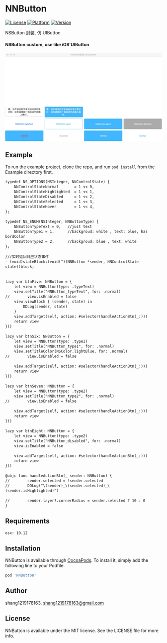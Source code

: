 # NNButton

[![License](https://img.shields.io/badge/License-MIT-green.svg)](LICENSE)
[![Platform](https://img.shields.io/cocoapods/p/NNButton.svg?style=flat)](https://cocoapods.org/pods/NNButton)
[![Version](https://img.shields.io/cocoapods/v/NNButton.svg?style=flat)](https://cocoapods.org/pods/NNButton)

NSButton 封装, 仿 UIButton
#### NSButton custom, use like iOS'UIButton
![](https://github.com/shang1219178163/NNButton/blob/master/screenshots/screenshots.jpeg?raw=true)

## Example

To run the example project, clone the repo, and run `pod install` from the Example directory first.
```
typedef NS_OPTIONS(NSInteger, NNControlState) {
    NNControlStateNormal       = 1 << 0,
    NNControlStateHighlighted  = 1 << 1,
    NNControlStateDisabled     = 1 << 2,
    NNControlStateSelected     = 1 << 3,
    NNControlStateHover        = 1 << 4,
};

typedef NS_ENUM(NSInteger, NNButtonType) {
    NNButtonTypeText = 0,   //just text
    NNButtonType1 = 1,      //backgroud: white , text: blue, has bordColor
    NNButtonType2 = 2,      //backgroud: blue , text: white
};

///实时返回对应状态事件
- (void)stateBlock:(void(^)(NNButton *sender, NNControlState state))block;


lazy var btnFive: NNButton = {
    let view = NNButton(type: .typeText)
    view.setTitle("NNButton_typeText", for: .normal)
//        view.isEnabled = false
    view.viewBlock { (sender, state) in
        DDLog(sender, state)
    }
    view.addTarget(self, action: #selector(handleActionBtn(_:)))
    return view
}()
    
lazy var btnSix: NNButton = {
    let view = NNButton(type: .type1)
    view.setTitle("NNButton_type1", for: .normal)
    view.setTitleColor(NSColor.lightBlue, for: .normal)
//        view.isEnabled = false

    view.addTarget(self, action: #selector(handleActionBtn(_:)))
    return view
}()
    
lazy var btnSeven: NNButton = {
    let view = NNButton(type: .type2)
    view.setTitle("NNButton_type2", for: .normal)
//        view.isEnabled = false

    view.addTarget(self, action: #selector(handleActionBtn(_:)))
    return view
}()
    
lazy var btnEight: NNButton = {
    let view = NNButton(type: .type2)
    view.setTitle("NNButton_disabled", for: .normal)
    view.isEnabled = false

    view.addTarget(self, action: #selector(handleActionBtn(_:)))
    return view
}()
    
@objc func handleActionBtn(_ sender: NNButton) {
//        sender.selected = !sender.selected
//        DDLog("\(sender)_\(sender.selected)_\(sender.isHighlighted)")
    
//        sender.layer?.cornerRadius = sender.selected ? 10 : 0
}
```
## Requirements

    osx: 10.12

## Installation

NNButton is available through [CocoaPods](https://cocoapods.org). To install
it, simply add the following line to your Podfile:

```ruby
pod 'NNButton'
```

## Author

shang1219178163, shang1219178163@gmail.com

## License

NNButton is available under the MIT license. See the LICENSE file for more info.
